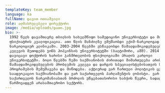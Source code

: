 ```yaml
---
templateKey: team_member
language: ka
fullName: დავით ოთიაშვილი
role: აღმასრულებელი დირექტორი
image: /media/uploads/დათო.jpg
bio: >-
  1992 წელს დავამთავრე თბილსის სახელმწიფო სამედიცინო უნივერსიტეტი და მივიღე
  ფსიქიატრის კვალიფიკაცია. ათი წლის მანძილზე ვმუშაობდი ექიმ-ნარკოლოგად
  ნარკოლოგიურ კლინიკაში. 2003-2004 წლებში ვსწავლობდი წამალდამოკიდებულების
  კვლევის მეთოდებს ჯონს ჰოპკინსის უნივერსიტეტში (ბალტიმორი, აშშ). 2014 წელს
  დავიცავი დოქტორის ხარისი ჯანმრთელობის ფსიქოლოგიაში პრაღის კარლოვი
  უნივერსიტეტში. ბოლო წლებში ჩემი საქმიანობის ძირითადი მიმართულება არის
  წამალდამოკიდებულების პრობლემის კვლევა და დარგის სპეციალისტებისათვის სასწავლო
  პროგრამების შემუშავება და მიწოდება. აქტიურად ვარ ჩართული პოლიტიკის ცვლილების
  საადვოკაციო საქმიანობაში და ვარ საქართველოს პარლამენტის ლობისტი. ვარ
  საქართველოს ნარკომანიასთან ბრძოლის უწყებათასორისი საბჭოს წევრი, სადაც 
  წარმოვადგენ არასამთავრობო სექტორს.
---
```


